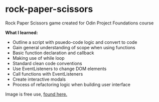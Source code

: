 # rock-paper-scissors
Rock Paper Scissors game created for Odin Project Foundations course

**What I learned:**
- Outline a script with psuedo-code logic and convert to code
- Gain general understanding of scope when using functions
- Basic function declaration and callback
- Making use of while loop
- Standard clean code conventions
- Use EventListeners to change DOM elements
- Call functions with EventListeners
- Create interactive modals
- Process of refactoring logic when building user interface

Image is free use, [found here.](https://www.freepik.com/free-vector/crumpled-blue-checkered-paper-texture-realisric_29567568.htm#page=3&position=36&from_view=author)
